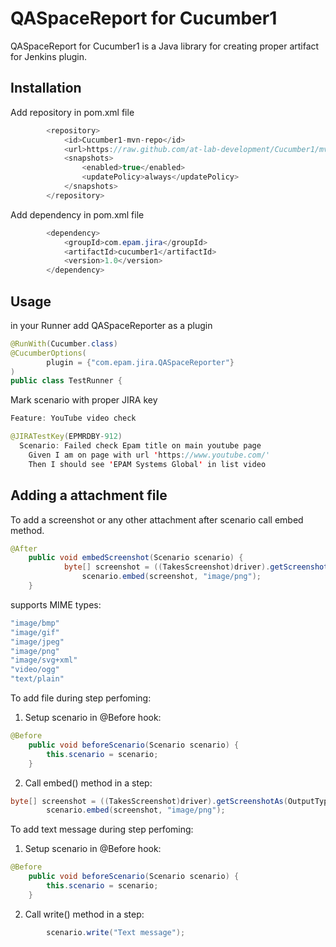 # QASpaceReport for Cucumber1

QASpaceReport for Cucumber1 is a Java library for creating proper artifact for Jenkins plugin.

## Installation

Add repository in pom.xml file
```java
        <repository>
            <id>Cucumber1-mvn-repo</id>
            <url>https://raw.github.com/at-lab-development/Cucumber1/mvn-repo/</url>
            <snapshots>
                <enabled>true</enabled>
                <updatePolicy>always</updatePolicy>
            </snapshots>
        </repository>
```
Add dependency in pom.xml file
```java
        <dependency>
            <groupId>com.epam.jira</groupId>
            <artifactId>cucumber1</artifactId>
            <version>1.0</version>
        </dependency>
```
## Usage

in your Runner add QASpaceReporter as a plugin
```java
@RunWith(Cucumber.class)
@CucumberOptions(
        plugin = {"com.epam.jira.QASpaceReporter"}
)
public class TestRunner {
```

Mark scenario with proper JIRA key

```java
Feature: YouTube video check

@JIRATestKey(EPMRDBY-912)
  Scenario: Failed check Epam title on main youtube page
    Given I am on page with url 'https://www.youtube.com/'
    Then I should see 'EPAM Systems Global' in list video
```

## Adding a attachment file
To add a screenshot or any other attachment after scenario call embed method.
```java
@After
    public void embedScreenshot(Scenario scenario) {
            byte[] screenshot = ((TakesScreenshot)driver).getScreenshotAs(OutputType.BYTES);
                scenario.embed(screenshot, "image/png");
    }
```
supports MIME types:
```java
"image/bmp"
"image/gif"
"image/jpeg"
"image/png"
"image/svg+xml"
"video/ogg"
"text/plain"
```
To add file during step perfoming:
1. Setup scenario in @Before hook:
```java
@Before
    public void beforeScenario(Scenario scenario) {
        this.scenario = scenario;
    }
```
2. Call embed() method in a step:
```java
byte[] screenshot = ((TakesScreenshot)driver).getScreenshotAs(OutputType.BYTES);
        scenario.embed(screenshot, "image/png");
```

To add text message during step perfoming:
1. Setup scenario in @Before hook:
```java
@Before
    public void beforeScenario(Scenario scenario) {
        this.scenario = scenario;
    }
```
2. Call write() method in a step:
```java
        scenario.write("Text message");
```
